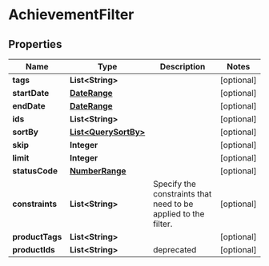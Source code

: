 

# AchievementFilter


## Properties

Name | Type | Description | Notes
------------ | ------------- | ------------- | -------------
**tags** | **List&lt;String&gt;** |  |  [optional]
**startDate** | [**DateRange**](DateRange.md) |  |  [optional]
**endDate** | [**DateRange**](DateRange.md) |  |  [optional]
**ids** | **List&lt;String&gt;** |  |  [optional]
**sortBy** | [**List&lt;QuerySortBy&gt;**](QuerySortBy.md) |  |  [optional]
**skip** | **Integer** |  |  [optional]
**limit** | **Integer** |  |  [optional]
**statusCode** | [**NumberRange**](NumberRange.md) |  |  [optional]
**constraints** | **List&lt;String&gt;** | Specify the constraints that need to be applied to the filter. |  [optional]
**productTags** | **List&lt;String&gt;** |  |  [optional]
**productIds** | **List&lt;String&gt;** | deprecated |  [optional]



